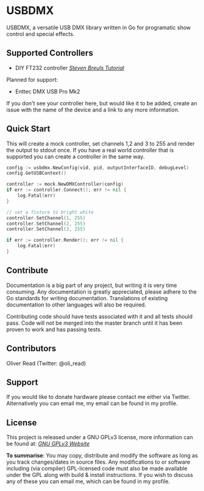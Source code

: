 # USBDMX

USBDMX, a versatile USB DMX library written in Go for programatic show
control and special effects.

## Supported Controllers

* DIY FT232 controller *[Steven Breuls Tutorial](https://stevenbreuls.com/2013/05/diy-usb-dmx-dongle-interface-for-under-10/)*

Planned for support:

* Enttec DMX USB Pro Mk2

If you don't see your controller here, but would like it to be added, create an issue 
with the name of the device and a link to any more information.

## Quick Start

This will create a mock controller, set channels 1,2 and 3 to 255 and render
the output to stdout once. If you have a real world controller that is supported
you can create a controller in the same way.

``` Go
config := usbdmx.NewConfig(vid, pid, outputInterfaceID, debugLevel)
config.GetUSBContext()

controller := mock.NewDMXController(config)
if err := controller.Connect(); err != nil {
    log.Fatal(err)
}

// set a fixture to bright white
controller.SetChannel(1, 255)
controller.SetChannel(2, 255)
controller.SetChannel(3, 255)

if err := controller.Render(); err != nil {
    log.Fatal(err)
}
```

## Contribute

Documentation is a big part of any project, but writing it is very time consuming.
Any documentation is greatly appreciated, please adhere to the Go standards for
writing documentation. Translations of existing documentation to other languages
will also be required.

Contributing code should have tests associated with it and all tests should pass.
Code will not be merged into the master branch until it has been proven to work
and has passing tests.

## Contributors

Oliver Read (Twitter: @oli_read)

## Support

If you would like to donate hardware please contact me either via Twitter.
Alternatively you can email me, my email can be found in my profile.

## License

This project is released under a GNU GPLv3 license, more information can be
found at: *[GNU GPLv3 Website](https://www.gnu.org/licenses/gpl-3.0.en.html)*

**To summarise**: You may copy, distribute and modify the software as long as you
track changes/dates in source files. Any modifications to or software including (via compiler)
GPL-licensed code must also be made available under the GPL along with build & install
instructions. If you wish to discuss any of these you can email me, which can be found
in my profile.
